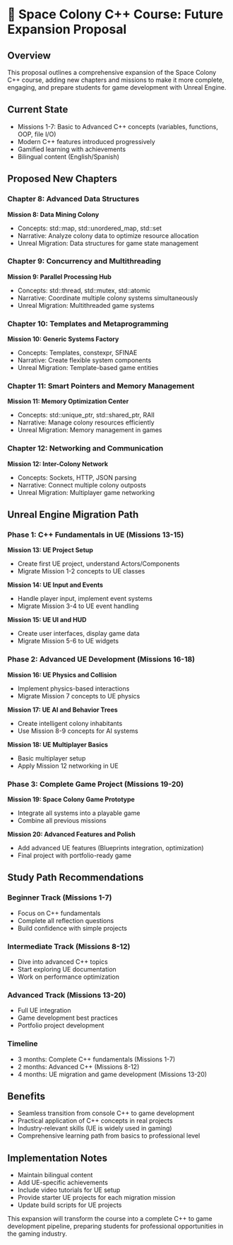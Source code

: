 # 🚀 Space Colony C++ Course: Future Expansion Proposal

## Overview
This proposal outlines a comprehensive expansion of the Space Colony C++ course, adding new chapters and missions to make it more complete, engaging, and prepare students for game development with Unreal Engine.

## Current State
- Missions 1-7: Basic to Advanced C++ concepts (variables, functions, OOP, file I/O)
- Modern C++ features introduced progressively
- Gamified learning with achievements
- Bilingual content (English/Spanish)

## Proposed New Chapters

### Chapter 8: Advanced Data Structures
**Mission 8: Data Mining Colony**
- Concepts: std::map, std::unordered_map, std::set
- Narrative: Analyze colony data to optimize resource allocation
- Unreal Migration: Data structures for game state management

### Chapter 9: Concurrency and Multithreading
**Mission 9: Parallel Processing Hub**
- Concepts: std::thread, std::mutex, std::atomic
- Narrative: Coordinate multiple colony systems simultaneously
- Unreal Migration: Multithreaded game systems

### Chapter 10: Templates and Metaprogramming
**Mission 10: Generic Systems Factory**
- Concepts: Templates, constexpr, SFINAE
- Narrative: Create flexible system components
- Unreal Migration: Template-based game entities

### Chapter 11: Smart Pointers and Memory Management
**Mission 11: Memory Optimization Center**
- Concepts: std::unique_ptr, std::shared_ptr, RAII
- Narrative: Manage colony resources efficiently
- Unreal Migration: Memory management in games

### Chapter 12: Networking and Communication
**Mission 12: Inter-Colony Network**
- Concepts: Sockets, HTTP, JSON parsing
- Narrative: Connect multiple colony outposts
- Unreal Migration: Multiplayer game networking

## Unreal Engine Migration Path

### Phase 1: C++ Fundamentals in UE (Missions 13-15)
**Mission 13: UE Project Setup**
- Create first UE project, understand Actors/Components
- Migrate Mission 1-2 concepts to UE classes

**Mission 14: UE Input and Events**
- Handle player input, implement event systems
- Migrate Mission 3-4 to UE event handling

**Mission 15: UE UI and HUD**
- Create user interfaces, display game data
- Migrate Mission 5-6 to UE widgets

### Phase 2: Advanced UE Development (Missions 16-18)
**Mission 16: UE Physics and Collision**
- Implement physics-based interactions
- Migrate Mission 7 concepts to UE physics

**Mission 17: UE AI and Behavior Trees**
- Create intelligent colony inhabitants
- Use Mission 8-9 concepts for AI systems

**Mission 18: UE Multiplayer Basics**
- Basic multiplayer setup
- Apply Mission 12 networking in UE

### Phase 3: Complete Game Project (Missions 19-20)
**Mission 19: Space Colony Game Prototype**
- Integrate all systems into a playable game
- Combine all previous missions

**Mission 20: Advanced Features and Polish**
- Add advanced UE features (Blueprints integration, optimization)
- Final project with portfolio-ready game

## Study Path Recommendations

### Beginner Track (Missions 1-7)
- Focus on C++ fundamentals
- Complete all reflection questions
- Build confidence with simple projects

### Intermediate Track (Missions 8-12)
- Dive into advanced C++ topics
- Start exploring UE documentation
- Work on performance optimization

### Advanced Track (Missions 13-20)
- Full UE integration
- Game development best practices
- Portfolio project development

### Timeline
- 3 months: Complete C++ fundamentals (Missions 1-7)
- 2 months: Advanced C++ (Missions 8-12)
- 4 months: UE migration and game development (Missions 13-20)

## Benefits
- Seamless transition from console C++ to game development
- Practical application of C++ concepts in real projects
- Industry-relevant skills (UE is widely used in gaming)
- Comprehensive learning path from basics to professional level

## Implementation Notes
- Maintain bilingual content
- Add UE-specific achievements
- Include video tutorials for UE setup
- Provide starter UE projects for each migration mission
- Update build scripts for UE projects

This expansion will transform the course into a complete C++ to game development pipeline, preparing students for professional opportunities in the gaming industry.
